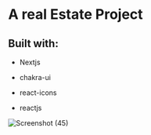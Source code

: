 # A real Estate Project
## Built with:

- Nextjs

- chakra-ui

- react-icons

- reactjs


![Screenshot (45)](https://user-images.githubusercontent.com/100087318/175841080-77b6c1d0-2821-4ab3-ac55-ec10d89672af.png)
